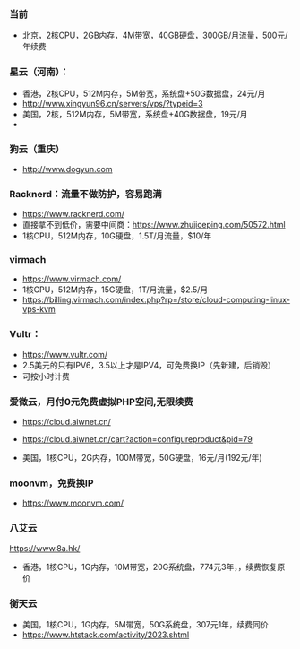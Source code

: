 ### 当前
- 北京，2核CPU，2GB内存，4M带宽，40GB硬盘，300GB/月流量，500元/年续费

### 星云（河南）：
- 香港，2核CPU，512M内存，5M带宽，系统盘+50G数据盘，24元/月
- http://www.xingyun96.cn/servers/vps/?typeid=3
- 美国，2核，512M内存，5M带宽，系统盘+40G数据盘，19元/月
- 
### 狗云（重庆）
- http://www.dogyun.com


### Racknerd：流量不做防护，容易跑满
- https://www.racknerd.com/
- 直接拿不到低价，需要中间商：https://www.zhujiceping.com/50572.html
- 1核CPU，512M内存，10G硬盘，1.5T/月流量，$10/年

### virmach
- https://www.virmach.com/
- 1核CPU，512M内存，15G硬盘，1T/月流量，$2.5/月
- https://billing.virmach.com/index.php?rp=/store/cloud-computing-linux-vps-kvm

### Vultr：
- https://www.vultr.com/
- 2.5美元的只有IPV6，3.5以上才是IPV4，可免费换IP（先新建，后销毁）
- 可按小时计费

### 爱微云，月付0元免费虚拟PHP空间,无限续费
- https://cloud.aiwnet.cn/

- https://cloud.aiwnet.cn/cart?action=configureproduct&pid=79
- 美国，1核CPU，2G内存，100M带宽，50G硬盘，16元/月(192元/年)

### moonvm，免费换IP
- https://www.moonvm.com/

### 八艾云
https://www.8a.hk/
- 香港，1核CPU，1G内存，10M带宽，20G系统盘，774元3年，，续费恢复原价

### 衡天云
- 美国，1核CPU，1G内存，5M带宽，50G系统盘，307元1年，续费同价
- https://www.htstack.com/activity/2023.shtml
